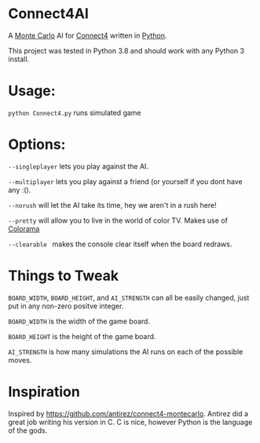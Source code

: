 # Connect4AI
A [Monte Carlo](https://en.wikipedia.org/wiki/Monte_Carlo_method) AI for [Connect4](https://en.wikipedia.org/wiki/Connect_Four) written in [Python](https://python.org). 

This project was tested in Python 3.8 and should work with any Python 3 install.

# Usage:
  ```python Connect4.py``` runs simulated game
  
# Options:
 ``` --singleplayer ``` lets you play against the AI.
 
 ``` --multiplayer ``` lets you play against a friend (or yourself if you dont have any :().

  ``` --norush ``` will let the AI take its time, hey we aren't in a rush here!
  
  ``` --pretty ``` will allow you to live in the world of color TV. Makes use of [Colorama](https://pypi.org/project/colorama/)
  
  ``` --clearable  ``` makes the console clear itself when the board redraws.

# Things to Tweak
```BOARD_WIDTH```, ```BOARD_HEIGHT```, and ```AI_STRENGTH``` can all be easily changed, just put in any non-zero positve integer.

``` BOARD_WIDTH ``` is the width of the game board.

``` BOARD_HEIGHT ``` is the height of the game board.

``` AI_STRENGTH ``` is how many simulations the AI runs on each of the possible moves.
  
# Inspiration
Inspired by https://github.com/antirez/connect4-montecarlo. Antirez did a great job writing his version in C. C is nice, however Python is the language of the gods.
